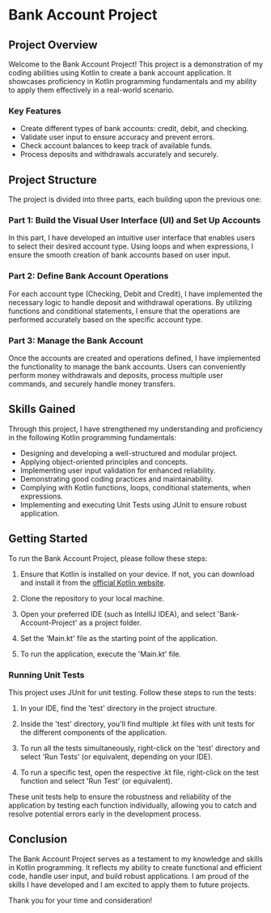 # Bank Account Project

<!-- ![Bank Account Project](project_image.png) -->

## Project Overview

Welcome to the Bank Account Project! This project is a demonstration of my coding abilities using Kotlin to create a bank account application. It showcases proficiency in Kotlin programming fundamentals and my ability to apply them effectively in a real-world scenario.

### Key Features

- Create different types of bank accounts: credit, debit, and checking.
- Validate user input to ensure accuracy and prevent errors.
- Check account balances to keep track of available funds.
- Process deposits and withdrawals accurately and securely.

## Project Structure

The project is divided into three parts, each building upon the previous one:

### Part 1: Build the Visual User Interface (UI) and Set Up Accounts

In this part, I have developed an intuitive user interface that enables users to select their desired account type. Using loops and when expressions, I ensure the smooth creation of bank accounts based on user input.

### Part 2: Define Bank Account Operations

For each account type (Checking, Debit and Credit), I have implemented the necessary logic to handle deposit and withdrawal operations. By utilizing functions and conditional statements, I ensure that the operations are performed accurately based on the specific account type.

### Part 3: Manage the Bank Account

Once the accounts are created and operations defined, I have implemented the functionality to manage the bank accounts. Users can conveniently perform money withdrawals and deposits, process multiple user commands, and securely handle money transfers.

## Skills Gained

Through this project, I have strengthened my understanding and proficiency in the following Kotlin programming fundamentals:

- Designing and developing a well-structured and modular project.
- Applying object-oriented principles and concepts.
- Implementing user input validation for enhanced reliability.
- Demonstrating good coding practices and maintainability.
- Complying with Kotlin functions, loops, conditional statements, when expressions.
- Implementing and executing Unit Tests using JUnit to ensure robust application.

## Getting Started

To run the Bank Account Project, please follow these steps:

1. Ensure that Kotlin is installed on your device. If not, you can download and install it from the [official Kotlin website](https://kotlinlang.org/).

2. Clone the repository to your local machine.

3. Open your preferred IDE (such as IntelliJ IDEA), and select 'Bank-Account-Project' as a project folder.

4. Set the 'Main.kt' file as the starting point of the application.

5. To run the application, execute the 'Main.kt' file.

### Running Unit Tests

This project uses JUnit for unit testing. Follow these steps to run the tests:

1. In your IDE, find the 'test' directory in the project structure.

2. Inside the 'test' directory, you'll find multiple .kt files with unit tests for the different components of the application.

3. To run all the tests simultaneously, right-click on the 'test' directory and select 'Run Tests' (or equivalent, depending on your IDE).

4. To run a specific test, open the respective .kt file, right-click on the test function and select 'Run Test' (or equivalent).

These unit tests help to ensure the robustness and reliability of the application by testing each function individually, allowing you to catch and resolve potential errors early in the development process.

## Conclusion

The Bank Account Project serves as a testament to my knowledge and skills in Kotlin programming. It reflects my ability to create functional and efficient code, handle user input, and build robust applications. I am proud of the skills I have developed and I am excited to apply them to future projects.

Thank you for your time and consideration!

